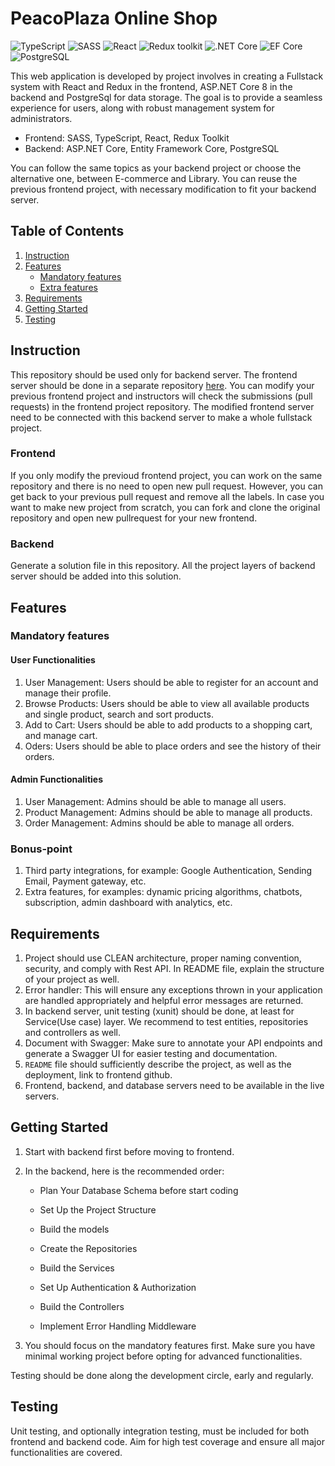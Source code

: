 # PeacoPlaza Online Shop

![TypeScript](https://img.shields.io/badge/TypeScript-v.4-green)
![SASS](https://img.shields.io/badge/SASS-v.4-hotpink)
![React](https://img.shields.io/badge/React-v.18-blue)
![Redux toolkit](https://img.shields.io/badge/Redux-v.1.9-brown)
![.NET Core](https://img.shields.io/badge/.NET%20Core-v.8-purple)
![EF Core](https://img.shields.io/badge/EF%20Core-v.8-cyan)
![PostgreSQL](https://img.shields.io/badge/PostgreSQL-v.16-drakblue)

This web application is developed by 
 project involves in creating a Fullstack system with React and Redux in the frontend, ASP.NET Core 8 in the backend and PostgreSql for data storage. The goal is to provide a seamless experience for users, along with robust management system for administrators.

- Frontend: SASS, TypeScript, React, Redux Toolkit
- Backend: ASP.NET Core, Entity Framework Core, PostgreSQL

You can follow the same topics as your backend project or choose the alternative one, between E-commerce and Library. You can reuse the previous frontend project, with necessary modification to fit your backend server.

## Table of Contents

1. [Instruction](#instruction)
2. [Features](#features)
   - [Mandatory features](#mandatory-features)
   - [Extra features](#extra-features)
3. [Requirements](#requirements)
4. [Getting Started](#getting-started)
5. [Testing](#testing)

## Instruction

This repository should be used only for backend server. The frontend server should be done in a separate repository [here](https://github.com/Integrify-Finland/fs17-Frontend-project). You can modify your previous frontend project and instructors will check the submissions (pull requests) in the frontend project repository. The modified frontend server need to be connected with this backend server to make a whole fullstack project.

### Frontend

If you only modify the previoud frontend project, you can work on the same repository and there is no need to open new pull request. However, you can get back to your previous pull request and remove all the labels. In case you want to make new project from scratch, you can fork and clone the original repository and open new pullrequest for your new frontend.

### Backend

Generate a solution file in this repository. All the project layers of backend server should be added into this solution.

## Features

### Mandatory features

#### User Functionalities

1. User Management: Users should be able to register for an account and manage their profile.
2. Browse Products: Users should be able to view all available products and single product, search and sort products.
3. Add to Cart: Users should be able to add products to a shopping cart, and manage cart.
4. Oders: Users should be able to place orders and see the history of their orders.

#### Admin Functionalities

1. User Management: Admins should be able to manage all users.
2. Product Management: Admins should be able to manage all products.
3. Order Management: Admins should be able to manage all orders.

### Bonus-point 

1. Third party integrations, for example: Google Authentication, Sending Email, Payment gateway, etc.
2. Extra features, for examples: dynamic pricing algorithms, chatbots, subscription, admin dashboard with analytics, etc.

## Requirements

1. Project should use CLEAN architecture, proper naming convention, security, and comply with Rest API. In README file, explain the structure of your project as well.
2. Error handler: This will ensure any exceptions thrown in your application are handled appropriately and helpful error messages are returned.
3. In backend server, unit testing (xunit) should be done, at least for Service(Use case) layer. We recommend to test entities, repositories and controllers as well.
4. Document with Swagger: Make sure to annotate your API endpoints and generate a Swagger UI for easier testing and documentation.
5. `README` file should sufficiently describe the project, as well as the deployment, link to frontend github.
6. Frontend, backend, and database servers need to be available in the live servers.  

## Getting Started

1. Start with backend first before moving to frontend.
2. In the backend, here is the recommended order:

   - Plan Your Database Schema before start coding

   - Set Up the Project Structure

   - Build the models

   - Create the Repositories

   - Build the Services

   - Set Up Authentication & Authorization

   - Build the Controllers

   - Implement Error Handling Middleware

3. You should focus on the mandatory features first. Make sure you have minimal working project before opting for advanced functionalities.

Testing should be done along the development circle, early and regularly.

## Testing

Unit testing, and optionally integration testing, must be included for both frontend and backend code. Aim for high test coverage and ensure all major functionalities are covered.
